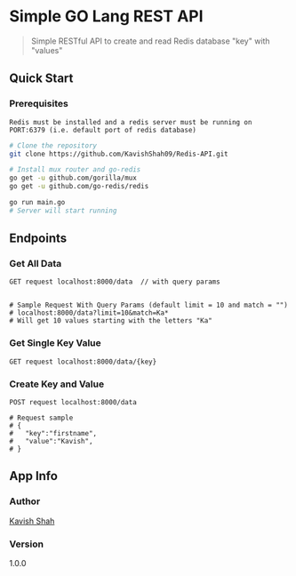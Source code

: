 # Simple GO Lang REST API

> Simple RESTful API to create and read Redis database "key" with "values"

## Quick Start

### Prerequisites

```
Redis must be installed and a redis server must be running on PORT:6379 (i.e. default port of redis database)
```

```bash
# Clone the repository
git clone https://github.com/KavishShah09/Redis-API.git
```

```bash
# Install mux router and go-redis
go get -u github.com/gorilla/mux
go get -u github.com/go-redis/redis
```

```bash
go run main.go
# Server will start running
```

## Endpoints

### Get All Data

```
GET request localhost:8000/data  // with query params


# Sample Request With Query Params (default limit = 10 and match = "")
# localhost:8000/data?limit=10&match=Ka*
# Will get 10 values starting with the letters "Ka"
```

### Get Single Key Value

```
GET request localhost:8000/data/{key}
```

### Create Key and Value

```
POST request localhost:8000/data

# Request sample
# {
#   "key":"firstname",
#   "value":"Kavish",
# }
```

## App Info

### Author

[Kavish Shah](http://www.linkedin.com/in/kavish-shah-501b32192)

### Version

1.0.0
